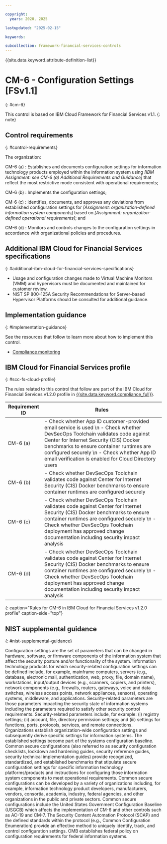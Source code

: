```yaml
---

copyright:
  years: 2020, 2025

lastupdated: "2025-02-15"

keywords:

subcollection: framework-financial-services-controls
---
```


{{site.data.keyword.attribute-definition-list}}

               
# CM-6 - Configuration Settings [FSv1.1]
{: #cm-6}

This control is based on IBM Cloud Framework for Financial Services v1.1.
{: note}


## Control requirements
{: #control-requirements}

The organization:

CM-6 (a)
    : Establishes and documents configuration settings for information technology products employed within the information system using _[IBM Assignment: see CM-6 (a) Additional Requirements and Guidance]_ that reflect the most restrictive mode consistent with operational requirements;

CM-6 (b)
    : Implements the configuration settings;

CM-6 (c)
    : Identifies, documents, and approves any deviations from established configuration settings for _[Assignment: organization-defined information system components]_ based on _[Assignment: organization-defined operational requirements]_; and

CM-6 (d)
    : Monitors and controls changes to the configuration settings in accordance with organizational policies and procedures.

## Additional IBM Cloud for Financial Services specifications
{: #additional-ibm-cloud-for-financial-services-specifications}

- Usage and configuration changes made to Virtual Machine Monitors (VMM) and hypervisors must be documented and maintained for customer review.
- NIST SP 800-125A Security Recommendations for Server-based Hypervisor Platforms should be consulted for additional guidance.

## Implementation guidance
{: #implementation-guidance}

See the resources that follow to learn more about how to implement this control.

- [Compliance monitoring](/docs/framework-financial-services?topic=framework-financial-services-shared-monitoring-compliance)

## IBM Cloud for Financial Services profile
{: #scc-fs-cloud-profile}

The rules related to this control that follow are part of the IBM Cloud for Financial Services v1.2.0 profile in [{{site.data.keyword.compliance_full}}](/docs/security-compliance?topic=security-compliance-getting-started).

| Requirement ID | Rules |
|----------------|-------|
| CM-6 (a) | - Check whether App ID customer-provided email service is used \n - Check whether DevSecOps Toolchain validates code against Center for Internet Security (CIS) Docker benchmarks to ensure container runtimes are configured securely \n - Check whether App ID email verification is enabled for Cloud Directory users | 
| CM-6 (b) | - Check whether DevSecOps Toolchain validates code against Center for Internet Security (CIS) Docker benchmarks to ensure container runtimes are configured securely | 
| CM-6 (c) | - Check whether DevSecOps Toolchain validates code against Center for Internet Security (CIS) Docker benchmarks to ensure container runtimes are configured securely \n - Check whether DevSecOps Toolchain deployment has approved change documentation including security impact analysis | 
| CM-6 (d) | - Check whether DevSecOps Toolchain validates code against Center for Internet Security (CIS) Docker benchmarks to ensure container runtimes are configured securely \n - Check whether DevSecOps Toolchain deployment has approved change documentation including security impact analysis | 
{: caption="Rules for CM-6 in IBM Cloud for Financial Services v1.2.0 profile" caption-side="top"}

## NIST supplemental guidance
{: #nist-supplemental-guidance}

Configuration settings are the set of parameters that can be changed in hardware, software, or firmware components of the information system that affect the security posture and/or functionality of the system. Information technology products for which security-related configuration settings can be defined include, for example, mainframe computers, servers (e.g., database, electronic mail, authentication, web, proxy, file, domain name), workstations, input/output devices (e.g., scanners, copiers, and printers), network components (e.g., firewalls, routers, gateways, voice and data switches, wireless access points, network appliances, sensors), operating systems, middleware, and applications. Security-related parameters are those parameters impacting the security state of information systems including the parameters required to satisfy other security control requirements. Security-related parameters include, for example: (i) registry settings; (ii) account, file, directory permission settings; and (iii) settings for functions, ports, protocols, services, and remote connections. Organizations establish organization-wide configuration settings and subsequently derive specific settings for information systems. The established settings become part of the systems configuration baseline. Common secure configurations (also referred to as security configuration checklists, lockdown and hardening guides, security reference guides, security technical implementation guides) provide recognized, standardized, and established benchmarks that stipulate secure configuration settings for specific information technology platforms/products and instructions for configuring those information system components to meet operational requirements. Common secure configurations can be developed by a variety of organizations including, for example, information technology product developers, manufacturers, vendors, consortia, academia, industry, federal agencies, and other organizations in the public and private sectors. Common secure configurations include the United States Government Configuration Baseline (USGCB) which affects the implementation of CM-6 and other controls such as AC-19 and CM-7. The Security Content Automation Protocol (SCAP) and the defined standards within the protocol (e.g., Common Configuration Enumeration) provide an effective method to uniquely identify, track, and control configuration settings. OMB establishes federal policy on configuration requirements for federal information systems.






